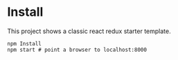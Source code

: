 # Install

This project shows a classic react redux starter template.

```
npm Install
npm start # point a browser to localhost:8000
```
